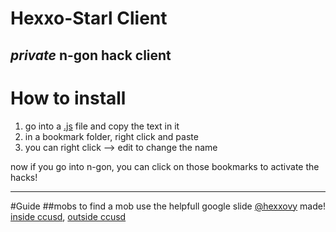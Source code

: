 # Hexxo-Starl Client
***private*** n-gon hack client
---

# How to install

1. go into a [.js](https://github.com/CoastStarlight/Starl-client/tree/main/n-gon) file and copy the text in it
2. in a bookmark folder, right click and paste
3. you can right click --> edit to change the name

now if you go into n-gon, you can click on those bookmarks to activate the hacks!

---
#Guide
##mobs
to find a mob use the helpfull google slide [@hexxovy](https://github.com/Hexxovy) made!
[inside ccusd](https://docs.google.com/presentation/d/1nuwsdmJAXYf9gSFDSPBzZAdU-ImAzWpH-iGkWCUKgtA/edit?usp=sharing), [outside ccusd](about:blank)
